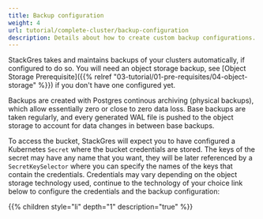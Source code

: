 ```yaml
---
title: Backup configuration
weight: 4
url: tutorial/complete-cluster/backup-configuration
description: Details about how to create custom backup configurations.
---
```


StackGres takes and maintains backups of your clusters automatically, if configured to do so. You will need an object
storage backup, see [Object Storage Prerequisite]({{% relref "03-tutorial/01-pre-requisites/04-object-storage" %}}) if you don't
have one configured yet.

Backups are created with Postgres continous archiving (physical backups), which allow essentially zero or close to zero
data loss. Base backups are taken regularly, and every generated WAL file is pushed to the object storage to account for
data changes in between base backups.

To access the bucket, StackGres will expect you to have configured a Kubernetes `Secret` where the bucket credentials
are stored. The keys of the secret may have any name that you want, they will be later referenced by a
`SecretKeySelector` where you can specify the names of the keys that contain the credentials. Credentials may vary
depending on the object storage technology used, continue to the technology of your choice link below to configure the
credentials and the backup configuration:

{{% children style="li" depth="1" description="true" %}}